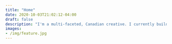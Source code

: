 ```yaml
---
title: "Home"
date: 2020-10-03T21:02:12-04:00
draft: false
description: "I'm a multi-faceted, Canadian creative. I currently build products at Shopify, but outside of work I take photos, make music, and work on projects around the house."
images:
- /img/feature.jpg
---
```


